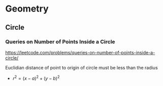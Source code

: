 # Geometry

## Circle
### Queries on Number of Points Inside a Circle
https://leetcode.com/problems/queries-on-number-of-points-inside-a-circle/

Euclidian distance of point to origin of circle must be less than the radius
- $r^2 =(x-a)^2+(y-b)^2$ 